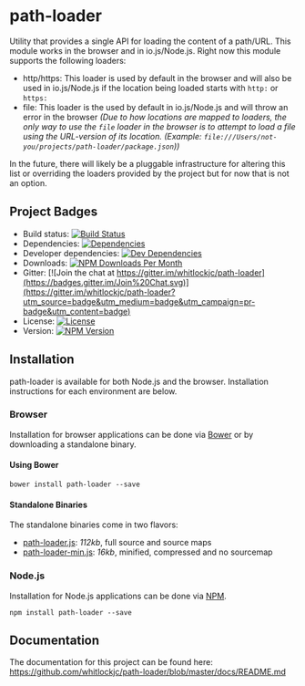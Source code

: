 # path-loader

Utility that provides a single API for loading the content of a path/URL.  This module works in the browser and in
io.js/Node.js.  Right now this module supports the following loaders:

* http/https: This loader is used by default in the browser and will also be used in io.js/Node.js if the location being
loaded starts with `http:` or `https:`
* file: This loader is the used by default in io.js/Node.js and will throw an error in the browser _(Due to how
locations are mapped to loaders, the only way to use the `file` loader in the browser is to attempt to load a file using
the URL-version of its location.  (Example: `file:///Users/not-you/projects/path-loader/package.json`))_

In the future, there will likely be a pluggable infrastructure for altering this list or overriding the loaders provided
by the project but for now that is not an option.

## Project Badges

* Build status: [![Build Status](https://travis-ci.org/whitlockjc/path-loader.svg)](https://travis-ci.org/whitlockjc/path-loader)
* Dependencies: [![Dependencies](https://david-dm.org/whitlockjc/path-loader.svg)](https://david-dm.org/whitlockjc/path-loader)
* Developer dependencies: [![Dev Dependencies](https://david-dm.org/whitlockjc/path-loader/dev-status.svg)](https://david-dm.org/whitlockjc/path-loader#info=devDependencies&view=table)
* Downloads: [![NPM Downloads Per Month](http://img.shields.io/npm/dm/path-loader.svg)](https://www.npmjs.org/package/path-loader)
* Gitter: [![Join the chat at https://gitter.im/whitlockjc/path-loader](https://badges.gitter.im/Join%20Chat.svg)](https://gitter.im/whitlockjc/path-loader?utm_source=badge&utm_medium=badge&utm_campaign=pr-badge&utm_content=badge)
* License: [![License](http://img.shields.io/npm/l/path-loader.svg)](https://github.com/whitlockjc/path-loader/blob/master/LICENSE)
* Version: [![NPM Version](http://img.shields.io/npm/v/path-loader.svg)](https://www.npmjs.org/package/path-loader)

## Installation

path-loader is available for both Node.js and the browser.  Installation instructions for each environment are below.

### Browser

Installation for browser applications can be done via [Bower][bower] or by downloading a standalone binary.

#### Using Bower

```
bower install path-loader --save
```

#### Standalone Binaries

The standalone binaries come in two flavors:

* [path-loader.js](https://raw.github.com/whitlockjc/path-loader/master/browser/path-loader.js): _112kb_, full source  and source maps
* [path-loader-min.js](https://raw.github.com/whitlockjc/path-loader/master/browser/path-loader-min.js): _16kb_, minified, compressed and no sourcemap

### Node.js

Installation for Node.js applications can be done via [NPM][npm].

```
npm install path-loader --save
```

## Documentation

The documentation for this project can be found here: https://github.com/whitlockjc/path-loader/blob/master/docs/README.md

[bower]: http://bower.io/
[npm]: https://www.npmjs.com/
